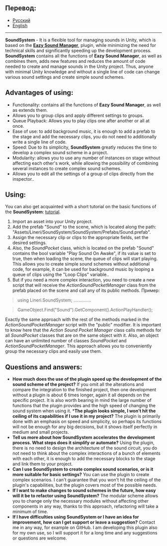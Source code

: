## Перевод:
* <a href = "https://github.com/Linerichka/SoundSystem-With-Eazy-Sound-Manager/blob/main/README_RU.md">Русский</a>
* <a href = "https://github.com/Linerichka/SoundSystem-With-Eazy-Sound-Manager/blob/main/README_EN.md">English</a>

---

**SoundSystem** - It is a flexible tool for managing sounds in Unity, which is based on the <a href="https://github.com/JackM36/Eazy-Sound-Manager">**Eazy Sound Manager**</a>,  plugin, while minimizing the need for technical skills and significantly speeding up the development process. **SoundSystem** contains all the functions of **Eazy Sound Manager**, as well as combines them, adds new features and reduces the amount of code needed to create and manage sounds in the Unity project. Thus, anyone with minimal Unity knowledge and without a single line of code can change various sound settings and create simple sound schemes.

## Advantages of using:
* Functionality: contains all the functions of **Eazy Sound Manager**, as well as extends them.
* Allows you to group clips and apply different settings to groups.
* Queue Playback: Allows you to play clips one after another or all at once.
* Ease of use: to add background music, it is enough to add a prefab to the stage and add the necessary clips, you do not need to additionally write a single line of code.
* Speed: Due to its simplicity, **SoundSystem** greatly reduces the time to develop a complex sound scheme in a project.
* Modularity: allows you to use any number of instances on stage without affecting each other's work, while allowing the possibility of combining several instances to create complex sound schemes.
* Allows you to edit all the settings of a group of clips directly from the inspector..

## Using:
You can also get acquainted with a short tutorial on the basic functions of the **SoundSystem**: <a href = "https://youtu.be/kXDuEaaw7Ao">tutorial</a>.
1. Import an asset into your Unity project.
2. Add the prefab "Sound" to the scene, which is located along the path:  "Assets/Lineri/SoundSystem/SoundSystem/Prefabs/Sound.prefab".
3. Assign the necessary clip or clips to the appropriate fields, set the desired settings.
4. Also, the *SoundPocket* class, which is located on the prefab "Sound" contains the bool variable "Play Sound On Awake", if its value is set to true, then when loading the scene, the queue of clips will start playing. This allows you to create simple sound schemes without additional code, for example, it can be used for background music by looping a queue of clips using the "Loop Clips" variable..
5. But if you need a more complex interaction, you need to create a new script that will receive the *ActionSoundPocketManager* class from the prefab placed on the scene and call any of its public methods.
Пример:
>    using Lineri.SoundSystem; ..............

>    GameObject.Find("Sound").GetComponent<ActionSoundPocketManager>().ActionPlayHandler();

Exactly the same approach with the rest of the methods marked in the *ActionSoundPocketManager* script with the "public" modifier. It is important to know here that the *Action Sound Pocket Manager* class calls methods for all *SoundPocket* classes that are on the same object with it. Also, an object can have an unlimited number of classes *SoundPocket* and *ActionSoundPocketManager*. This approach allows you to conveniently group the necessary clips and easily use them.

## Questions and answers:
* **How much does the use of the plugin speed up the development of the sound scheme of the project?** If you omit all the alterations and compare the integration to the finished project, then one development without a plugin is about 6 times longer, again it all depends on the specific project. It is also worth bearing in mind the large number of functions that the plugin provides and the high speed of changing the sound system when using it.
***The plugin looks simple, I won't hit the ceiling of its capabilities if I use it in my project?** The plugin is primarily done with an emphasis on speed and simplicity, so perhaps its functions will not be enough for any big decisions, but it shows itself perfectly in medium and small projects.
* **Tell us more about how SoundSystem accelerates the development process. What steps does it simplify or automate?** Using the plugin, there is no need to design the architecture of the sound circuit, you do not need to think about the complex interactions of a bunch of elements with each other, it is enough to add the necessary blocks to the stage and link them to your project.
* **Can I use SoundSystem to create complex sound scenarios, or is it more suitable for basic settings?** You can use the plugin to create complex scenarios. I can't guarantee that you won't hit the ceiling of the plugin's capabilities, but the plugin covers most of the possible needs.
* **If I want to make changes to sound schemes in the future, how easy will it be to refactor using SoundSystem?** The modular scheme allows you to change only the necessary modules without affecting other components in any way, thanks to this approach, refactoring will take a minimum of time.
* **If I have difficulties using SoundSystem or I have an idea for improvement, how can I get support or leave a suggestion?** Contact me in any way, for example on GitHub. I am developing this plugin also for my own use, so I will support it for a long time and any suggestions or questions are welcome.